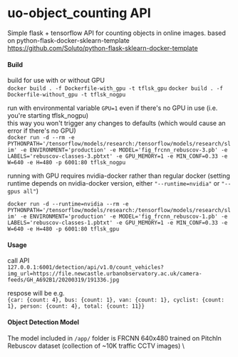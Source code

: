 # uo-object_counting API
Simple flask + tensorflow API for counting objects in online images.
based on python-flask-docker-sklearn-template \
https://github.com/Soluto/python-flask-sklearn-docker-template

#### Build
build for use with or without GPU \
`docker build . -f Dockerfile-with_gpu -t tflsk_gpu` 
`docker build . -f Dockerfile-without_gpu -t tflsk_nogpu`

run with environmental variable `GPU=1` even if there's no GPU in use (i.e. you're starting tflsk_nogpu)\
this way you won't trigger any changes to defaults (which would cause an error if there's no GPU)\
`docker run -d --rm -e PYTHONPATH='/tensorflow/models/research:/tensorflow/models/research/slim' -e ENVIRONMENT='production' -e MODEL='fig_frcnn_rebuscov-3.pb' -e LABELS='rebuscov-classes-3.pbtxt' -e GPU_MEMORY=1 -e MIN_CONF=0.33 -e W=640 -e H=480 -p 6001:80 tflsk_nogpu`

running with GPU requires nvidia-docker rather than regular docker (setting runtime depends on nvidia-docker version, either `"--runtime=nvidia"` or `"--gpus all"`)

`docker run -d --runtime=nvidia --rm -e PYTHONPATH='/tensorflow/models/research:/tensorflow/models/research/slim' -e ENVIRONMENT='production' -e MODEL='fig_frcnn_rebuscov-1.pb' -e LABELS='rebuscov-classes-1.pbtxt' -e GPU_MEMORY=1 -e MIN_CONF=0.33 -e W=640 -e H=480 -p 6001:80 tflsk_gpu`

#### Usage
call API\
`127.0.0.1:6001/detection/api/v1.0/count_vehicles?img_url=https://file.newcastle.urbanobservatory.ac.uk/camera-feeds/GH_A692B1/20200319/191336.jpg`

respose will be e.g.\
`{car: {count: 4}, bus: {count: 1}, van: {count: 1}, cyclist: {count: 1}, person: {count: 4}, total: {count: 11}}`

#### Object Detection Model
The model included in `/app/` folder is FRCNN 640x480 trained on PitchIn Rebuscov dataset (collection of ~10K traffic CCTV images) \